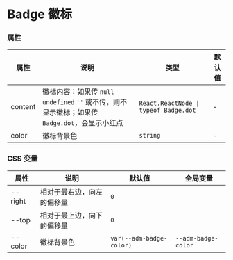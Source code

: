 # Badge 徽标

<code src="./demos/demo1.tsx"></code>

### 属性

| 属性    | 说明                                                                                            | 类型                                  | 默认值 |
| ------- | ----------------------------------------------------------------------------------------------- | ------------------------------------- | ------ |
| content | 徽标内容：如果传 `null` `undefined` `''` 或不传，则不显示徽标；如果传 `Badge.dot`，会显示小红点 | `React.ReactNode \| typeof Badge.dot` | -      |
| color   | 徽标背景色                                                                                      | `string`                              | -      |

### CSS 变量

| 属性    | 说明                       | 默认值                   | 全局变量            |
| ------- | -------------------------- | ------------------------ | ------------------- |
| --right | 相对于最右边，向左的偏移量 | `0`                      |                     |
| --top   | 相对于最上边，向下的偏移量 | `0`                      |                     |
| --color | 徽标背景色                 | `var(--adm-badge-color)` | `--adm-badge-color` |
